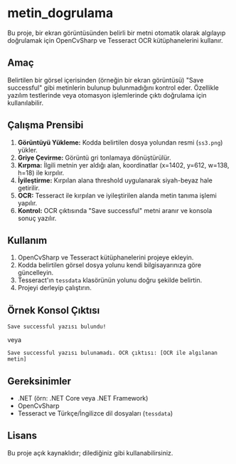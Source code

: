 
# metin_dogrulama

Bu proje, bir ekran görüntüsünden belirli bir metni otomatik olarak algılayıp doğrulamak için OpenCvSharp ve Tesseract OCR kütüphanelerini kullanır.

## Amaç

Belirtilen bir görsel içerisinden (örneğin bir ekran görüntüsü) "Save successful" gibi  metinlerin bulunup bulunmadığını kontrol eder. Özellikle yazılım testlerinde veya otomasyon işlemlerinde çıktı doğrulama için kullanılabilir.

## Çalışma Prensibi

1. **Görüntüyü Yükleme:** Kodda belirtilen dosya yolundan resmi (`ss3.png`) yükler.
2. **Griye Çevirme:** Görüntü gri tonlamaya dönüştürülür.
3. **Kırpma:** İlgili metnin yer aldığı alan, koordinatlar (x=1402, y=612, w=138, h=18) ile kırpılır.
4. **İyileştirme:** Kırpılan alana threshold uygulanarak siyah-beyaz hale getirilir.
5. **OCR:** Tesseract ile kırpılan ve iyileştirilen alanda metin tanıma işlemi yapılır.
6. **Kontrol:** OCR çıktısında "Save successful" metni aranır ve konsola sonuç yazılır.

## Kullanım

1. OpenCvSharp ve Tesseract kütüphanelerini projeye ekleyin.
2. Kodda belirtilen görsel dosya yolunu kendi bilgisayarınıza göre güncelleyin.
3. Tesseract'ın `tessdata` klasörünün yolunu doğru şekilde belirtin.
4. Projeyi derleyip çalıştırın.

## Örnek Konsol Çıktısı

```
Save successful yazısı bulundu!
```
veya
```
Save successful yazısı bulunamadı. OCR çıktısı: [OCR ile algılanan metin]
```

## Gereksinimler

- .NET (örn: .NET Core veya .NET Framework)
- OpenCvSharp
- Tesseract ve Türkçe/İngilizce dil dosyaları (`tessdata`)

## Lisans

Bu proje açık kaynaklıdır; dilediğiniz gibi kullanabilirsiniz.
